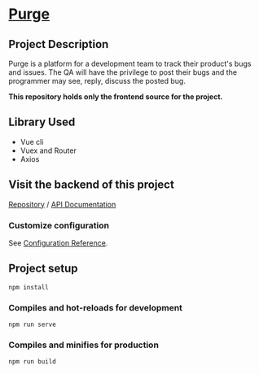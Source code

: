 # [Purge](https://purge-issue-tracker.herokuapp.com/)

## Project Description
Purge is a platform for a development team to track their product's bugs and issues. The QA will have the privilege to post their bugs and the programmer may see, reply, discuss the posted bug.


**This repository holds only the frontend source for the project.**

## Library Used
- Vue cli
- Vuex and Router
- Axios

## Visit the backend of this project
[Repository](https://github.com/Vaerrwenn/issue-tracker-back/) /
[API Documentation](https://vaerrwenn.github.io/issue-tracker-back/#)

### Customize configuration
See [Configuration Reference](https://cli.vuejs.org/config/).

## Project setup
```
npm install
```

### Compiles and hot-reloads for development
```
npm run serve
```

### Compiles and minifies for production
```
npm run build
```

